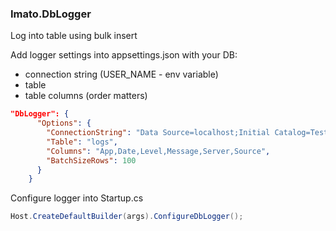 ### Imato.DbLogger

Log into table using bulk insert

Add logger settings into appsettings.json with your DB:
- connection string (USER_NAME - env variable)
- table
- table columns (order matters)
 
```json
"DbLogger": {
      "Options": {
        "ConnectionString": "Data Source=localhost;Initial Catalog=Test;Persist Security Info=True;User ID={USER_NAME};Password={USER_PASSWORD}",
        "Table": "logs",
        "Columns": "App,Date,Level,Message,Server,Source",
        "BatchSizeRows": 100
      }
    }
```

Configure logger into Startup.cs

```csharp
Host.CreateDefaultBuilder(args).ConfigureDbLogger();
```